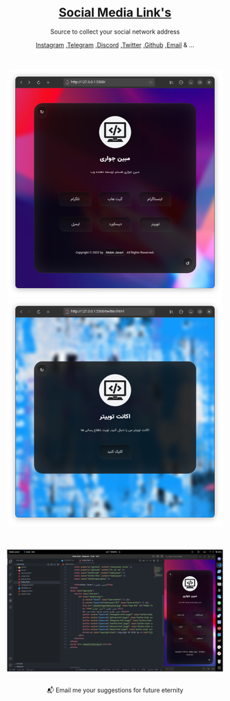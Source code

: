 <div align="center">
  <h1><a href="https://github.com/mobinjavari/LinkGram">Social Media Link's</a></h1>
  <p>Source to collect your social network address</p>
  <p><a href="instagram.com">Instagram</a> ,<a href="telegram.org">Telegram</a> ,<a href="discord.com">Discord</a> ,<a href="twitter.com">Twitter</a> ,<a href="github.com">Github</a> ,<a href="email.com">Email</a> & ...</p>
  <br><br>
  <img src="./assets/img/readme/shot1112.png" title="Github-Social-Links" alt="Social Links Img">
  <img src="./assets/img/readme/shot1113.png" title="Github-Social-Links" alt="Social Links Img">
  <br><br><br><br>
  <img src="./assets/img/readme/shot1111.png" title="Github-Social-Links" alt="Social Links Img">
  <p align="center"><br><span>📬 Email me your suggestions for future eternity</span></p>
</div>
